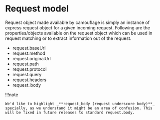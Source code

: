 # Request model

Request object made available by camouflage is simply an instance of express request object for a given incoming request. Following are the properties/objects available on the request object which can be used in request matching or to extract information out of the request.

- request.baseUrl
- request.method
- request.originalUrl
- request.path
- request.protocol
- request.query
- request.headers
- request_body

!!!note

    We'd like to highlight _**request_body (request underscore body)**_ specially, as we understand it might be an area of confusion. This will be fixed in future releases to standard request.body.
